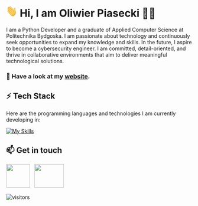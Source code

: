 
# <img src="https://raw.githubusercontent.com/ABSphreak/ABSphreak/master/gifs/Hi.gif" height="32px" width="30px"> Hi, I am Oliwier Piasecki 👨‍💻

I am a Python Developer and a graduate of Applied Computer Science at Politechnika Bydgoska. I am passionate about technology and continuously seek opportunities to expand my knowledge and skills. In the future, I aspire to become a cybersecurity engineer. I am committed, detail-oriented, and thrive in collaborative environments that aim to deliver meaningful technological solutions.

### 🔭 Have a look at my [website](http://piaseckioliwier.com/).


## ⚡ Tech Stack

Here are the programming languages and technologies I am currently developing in:

  
[![My Skills](https://skillicons.dev/icons?i=py,mysql,django,git,docker,powershell,linux,mongodb,aws)](http://piaseckioliwier.com/)
  

## 📫 Get in touch
<a href="https://www.linkedin.com/in/oliwierpiasecki/"><img src="https://cdn-icons-png.flaticon.com/512/174/174857.png" width="64" height="64"></a> &nbsp; <a href="mailto:piaseckioliwier@gmail.com"><img src="https://upload.wikimedia.org/wikipedia/commons/thumb/7/7e/Gmail_icon_%282020%29.svg/2560px-Gmail_icon_%282020%29.svg.png" width="80" height="64"></a>


![visitors](https://visitor-badge.glitch.me/badge?page_id=piaseckioliwier/piaseckioliwier)


 
